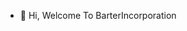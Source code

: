 - 👋 Hi, Welcome To BarterIncorporation
<!---
BarterIncorporation/BarterIncorporation is a ✨ special ✨ repository because its `README.md` (this file) appears on your GitHub profile.
You can click the Preview link to take a look at your changes.
--->

